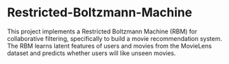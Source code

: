 # Restricted-Boltzmann-Machine
This project implements a Restricted Boltzmann Machine (RBM) for collaborative filtering, specifically to build a movie recommendation system. The RBM learns latent features of users and movies from the MovieLens dataset and predicts whether users will like unseen movies.
